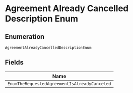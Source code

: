 
# Agreement Already Cancelled Description Enum

## Enumeration

`AgreementAlreadyCancelledDescriptionEnum`

## Fields

| Name |
|  --- |
| `EnumTheRequestedAgreementIsAlreadyCanceled` |

